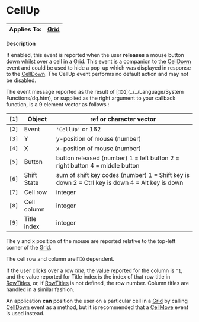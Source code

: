 




<h1 class="heading"><span class="name">CellUp</span></h1>

| Applies To: | [Grid](../a-z/grid.md) |
| --- | ---  |


**Description**


If enabled, this event is reported when the user **releases** a mouse button down whilst over a cell in a [Grid](../a-z/grid.md). This event is a companion to the [CellDown](../a-z/celldown.md) event and could be used to hide a pop-up which was displayed in response to the [CellDown](../a-z/celldown.md). The CellUp event performs no default action and may not be disabled.




The event message reported as the result of [`⎕DQ`](../../Language/System Functions/dq.htm), or supplied as the right argument to your callback function, is a 9 element vector as follows :


| `[1]` | Object | ref or character vector |
| --- | --- | ---  |
| `[2]` | Event | `'CellUp'` or 162 |
| `[3]` | Y | y-position of mouse (number) |
| `[4]` | X | x-position of mouse (number) |
| `[5]` | Button | button released (number) 1 = left button 2        = right button 4 = middle button |
| `[6]` | Shift State | sum of shift key codes (number) 1 = Shift key        is down 2 = Ctrl key is down 4 = Alt key is down |
| `[7]` | Cell row | integer |
| `[8]` | Cell column | integer |
| `[9]` | Title index | integer |



The y and x position of the mouse are reported relative to the top-left corner of the [Grid](../a-z/grid.md).


The cell row and column are `⎕IO` dependent.


If the user clicks over a row *title*, the value reported for the column is `¯1`, and the value reported for Title index is the index of that row title in [RowTitles](../a-z/rowtitles.md), or, if [RowTitles](../a-z/rowtitles.md) is not defined, the row number. Column titles are handled in a similar fashion.


An application **can** position the user on a particular cell in a [Grid](../a-z/grid.md) by calling [CellDown](../a-z/celldown.md) event as a method, but it is recommended that a [CellMove](../a-z/cellmove.md) event is used instead.


